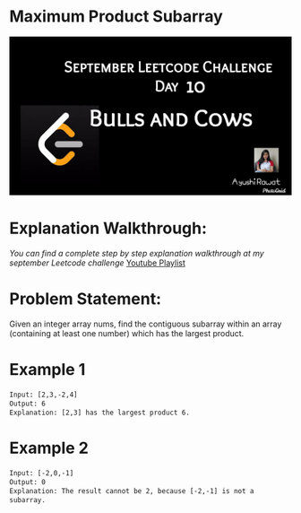 Maximum Product Subarray
==========================

![alt text](https://github.com/ayushi7rawat/LeetCode/blob/master/September%20Leetcode%20Challenge/D10%20Bulls%20and%20Cows/cover.jpg)

Explanation Walkthrough:
==========================
*You can find a complete step by step explanation walkthrough at my september Leetcode challenge* [Youtube Playlist](https://www.youtube.com/playlist?list=PLjaO05BrsbIP4_rYhYjB95q-IpxoIXmlm)

Problem Statement:
==========================
Given an integer array nums, find the contiguous subarray within an array (containing at least one number) which has the largest product.

Example 1
==========================
```
Input: [2,3,-2,4]
Output: 6
Explanation: [2,3] has the largest product 6.

```

Example 2
==========================
```
Input: [-2,0,-1]
Output: 0
Explanation: The result cannot be 2, because [-2,-1] is not a subarray.
```